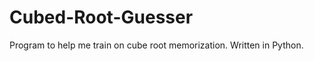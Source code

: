 Cubed-Root-Guesser
==================

Program to help me train on cube root memorization. Written in Python.
